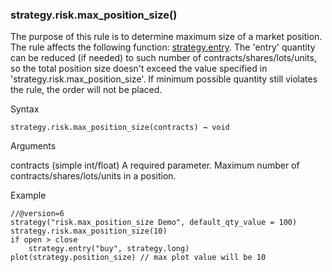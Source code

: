 ### strategy.risk.max\_position\_size()

The purpose of this rule is to determine maximum size of a market position. The rule affects the following function: [strategy.entry](#fun_strategy.entry). The 'entry' quantity can be reduced (if needed) to such number of contracts/shares/lots/units, so the total position size doesn't exceed the value specified in 'strategy.risk.max\_position\_size'. If minimum possible quantity still violates the rule, the order will not be placed.

Syntax

```
strategy.risk.max_position_size(contracts) → void
```

Arguments

contracts (simple int/float) A required parameter. Maximum number of contracts/shares/lots/units in a position.

Example

```
//@version=6  
strategy("risk.max_position_size Demo", default_qty_value = 100)  
strategy.risk.max_position_size(10)  
if open > close  
    strategy.entry("buy", strategy.long)  
plot(strategy.position_size) // max plot value will be 10
```
